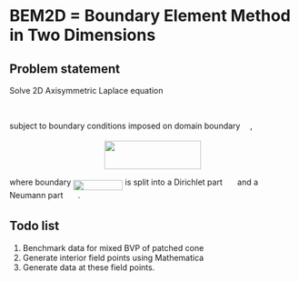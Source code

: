 # BEM2D = Boundary Element Method in Two Dimensions

## Problem statement

Solve 2D Axisymmetric Laplace equation

<p align="center"><img src="/tex/cd1cc675725ae79b70172fbf65f5c355.svg?invert_in_darkmode&sanitize=true" align=middle width=128.4475236pt height=17.399144399999997pt/></p>

subject to boundary conditions imposed on domain boundary <img src="/tex/11c596de17c342edeed29f489aa4b274.svg?invert_in_darkmode&sanitize=true" align=middle width=9.423880949999988pt height=14.15524440000002pt/> ,

<p align="center"><img src="/tex/40ee62c6197af3fa9ba6be91668c099b.svg?invert_in_darkmode&sanitize=true" align=middle width=170.64913635pt height=49.315569599999996pt/></p>

where boundary <img src="/tex/6a134afa087f6f4f0518d21f6324e905.svg?invert_in_darkmode&sanitize=true" align=middle width=87.04995749999999pt height=18.264896099999987pt/> 
is split into a Dirichlet part <img src="/tex/c6756650b41a2a1f7f4ab6b70d2f124d.svg?invert_in_darkmode&sanitize=true" align=middle width=18.407965949999994pt height=14.15524440000002pt/> and a Neumann part <img src="/tex/3ec459e527f7d6875940e3190e2c199d.svg?invert_in_darkmode&sanitize=true" align=middle width=18.21390614999999pt height=14.15524440000002pt/> .

## Todo list

1. Benchmark data for mixed BVP of  patched cone
2. Generate interior field points using Mathematica
3. Generate data at these field points.

